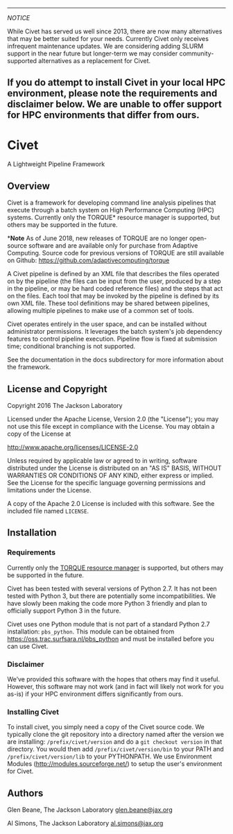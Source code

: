 
---
*NOTICE*

While Civet has served us well since 2013, there are now many alternatives 
that may be better suited for your needs. Currently Civet only receives 
infrequent maintenance updates. We are considering adding SLURM support 
in the near future but longer-term we may consider community-supported 
alternatives as a replacement for Civet.

If you do attempt to install Civet in your local HPC environment, please
note the requirements and disclaimer below. We are unable to offer support 
for HPC environments that differ from ours.
---

# Civet
A Lightweight Pipeline Framework

## Overview
Civet is a framework for developing command line analysis pipelines 
that execute through a batch system on High Performance 
Computing (HPC) systems.  Currently only the TORQUE* resource manager is 
supported, but others may be supported in the future. 

***Note** As of June 2018, new releases of TORQUE are no longer 
open-source software and are available only for purchase from 
Adaptive Computing. Source code for previous versions of TORQUE are 
still available on Github: https://github.com/adaptivecomputing/torque

A Civet pipeline is defined by an XML file that describes the files 
operated on by the pipeline (the files can be input from the user, 
produced by a step in the pipeline, or may be hard coded reference 
files) and the steps that act on the files. Each tool that may be 
invoked by the pipeline is defined by its own XML file. These tool 
definitions may be shared between pipelines, allowing multiple 
pipelines to make use of a common set of tools.

Civet operates entirely in the user space, and can be installed 
without administrator permissions. It leverages the batch system's job 
dependency features to control pipeline execution. Pipeline flow is 
fixed at submission time; conditional branching is not supported.

See the documentation in the docs subdirectory for more information 
about the framework.

## License and Copyright

Copyright 2016 The Jackson Laboratory  
  
Licensed under the Apache License, Version 2.0 (the "License");
you may not use this file except in compliance with the License.
You may obtain a copy of the License at  
  
http://www.apache.org/licenses/LICENSE-2.0  
  
Unless required by applicable law or agreed to in writing, software
distributed under the License is distributed on an "AS IS" BASIS,
WITHOUT WARRANTIES OR CONDITIONS OF ANY KIND, either express or 
implied. See the License for the specific language governing 
permissions and limitations under the License.

A copy of the Apache 2.0 License is included with this software. See
the included file named `LICENSE`.

## Installation

### Requirements
Currently only the [TORQUE resource manager](https://github.com/adaptivecomputing/torque) is supported, but others may be supported in the future.

Civet has been tested with several versions of Python 2.7.  It has not
been tested with Python 3, but there are potentially some 
incompatibilities. We have slowly been making the code more Python 3 
friendly and plan to officially support Python 3 in the future.

Civet uses one Python module that is not part of a standard Python 2.7
installation: `pbs_python`. This module can be obtained from 
https://oss.trac.surfsara.nl/pbs_python and must be installed before 
you can use Civet.

### Disclaimer
We’ve provided this software with the hopes that others may find it useful.
However, this software may not work (and in fact will likely not work for you
as-is) if your HPC environment differs significantly from ours. 

### Installing Civet
To install civet, you simply need a copy of the Civet source code. We 
typically clone the git repository into a directory named after the 
version we are installing: `/prefix/civet/version` and do a 
`git checkout version` in that directory.  You would then add 
`/prefix/civet/version/bin` to your PATH and 
`/prefix/civet/version/lib` to your PYTHONPATH. We use Environment
Modules (http://modules.sourceforge.net/) to setup the user's 
environment for Civet.



## Authors
Glen Beane, The Jackson Laboratory
glen.beane@jax.org

Al Simons, The Jackson Laboratory
al.simons@jax.org